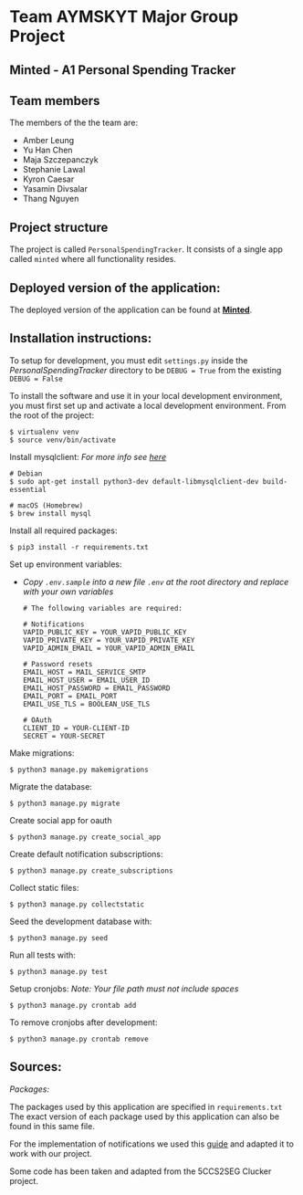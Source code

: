 # Team AYMSKYT Major Group Project
## Minted - A1 Personal Spending Tracker

## Team members

The members of the the team are:

- Amber Leung
- Yu Han Chen
- Maja Szczepanczyk
- Stephanie Lawal
- Kyron Caesar
- Yasamin Divsalar
- Thang Nguyen

## Project structure

The project is called `PersonalSpendingTracker`. It consists of a single app called `minted` where all functionality resides.

## Deployed version of the application:
The deployed version of the application can be found at **[Minted](https://minted-aymskyt.azurewebsites.net/)**.

## Installation instructions:
To setup for development, you must edit `settings.py` inside the *PersonalSpendingTracker* directory to be 
`DEBUG = True` from the existing `DEBUG = False`

To install the software and use it in your local development environment, you must first set up and activate a 
local development environment.  From the root of the project:
```
$ virtualenv venv
$ source venv/bin/activate
```
Install mysqlclient:
*For more info see [here](https://pypi.org/project/mysqlclient/)*
```
# Debian
$ sudo apt-get install python3-dev default-libmysqlclient-dev build-essential

# macOS (Homebrew)
$ brew install mysql
```
Install all required packages:
```
$ pip3 install -r requirements.txt
```
Set up environment variables:
- *Copy `.env.sample` into a new file `.env`  at the root directory and replace with your own variables*

  ```dotenv
  # The following variables are required:
  
  # Notifications
  VAPID_PUBLIC_KEY = YOUR_VAPID_PUBLIC_KEY
  VAPID_PRIVATE_KEY = YOUR_VAPID_PRIVATE_KEY
  VAPID_ADMIN_EMAIL = YOUR_VAPID_ADMIN_EMAIL
  
  # Password resets
  EMAIL_HOST = MAIL_SERVICE_SMTP
  EMAIL_HOST_USER = EMAIL_USER_ID
  EMAIL_HOST_PASSWORD = EMAIL_PASSWORD
  EMAIL_PORT = EMAIL_PORT
  EMAIL_USE_TLS = BOOLEAN_USE_TLS
  
  # OAuth
  CLIENT_ID = YOUR-CLIENT-ID
  SECRET = YOUR-SECRET
  ```

Make migrations:
```
$ python3 manage.py makemigrations
```
Migrate the database:
```
$ python3 manage.py migrate
```
Create social app for oauth
```
$ python3 manage.py create_social_app
```
Create default notification subscriptions:
```
$ python3 manage.py create_subscriptions
```
Collect static files:
```
$ python3 manage.py collectstatic
```
Seed the development database with:
```
$ python3 manage.py seed
```
Run all tests with:
```
$ python3 manage.py test
```
Setup cronjobs:
*Note: Your file path must not include spaces*
```
$ python3 manage.py crontab add
```
To remove cronjobs after development:
```
$ python3 manage.py crontab remove
```

## Sources:

*Packages:*

The packages used by this application are specified in `requirements.txt`
The exact version of each package used by this application can also be found in this same file.

For the implementation of notifications we used this [guide](https://www.digitalocean.com/community/tutorials/how-to-send-web-push-notifications-from-django-applications)
and adapted it to work with our project.

Some code has been taken and adapted from the 5CCS2SEG Clucker project.